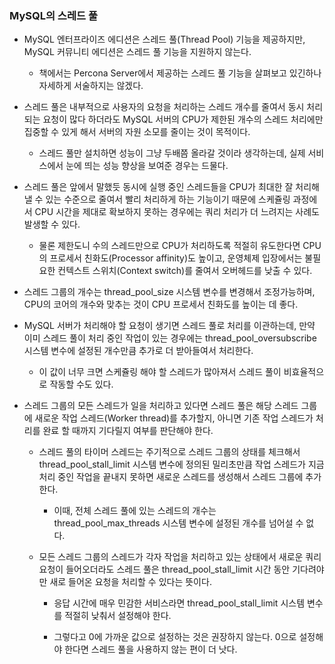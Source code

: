 ### MySQL의 스레드 풀

- MySQL 엔터프라이즈 에디션은 스레드 풀(Thread Pool) 기능을 제공하지만, MySQL 커뮤니티 에디션은 스레드 풀 기능을 지원하지 않는다.

  - 책에서는 Percona Server에서 제공하는 스레드 풀 기능을 살펴보고 있긴하나 자세하게 서술하지는 않겠다.

    

- 스레드 풀은 내부적으로 사용자의 요청을 처리하는 스레드 개수를 줄여서 동시 처리되는 요청이 많다 하더라도 MySQL 서버의 CPU가 제한된 개수의 스레드 처리에만 집중할 수 있게 해서 서버의 자원 소모를 줄이는 것이 목적이다.

  - 스레드 풀만 설치하면 성능이 그냥 두배쯤 올라갈 것이라 생각하는데, 실제 서비스에서 눈에 띄는 성능 향상을 보여준 경우는 드물다.

    

- 스레드 풀은 앞에서 말했듯 동시에 실행 중인 스레드들을 CPU가 최대한 잘 처리해낼 수 있는 수준으로 줄여서 빨리 처리하게 하는 기능이기 때문에 스케쥴링 과정에서 CPU 시간을 제대로 확보하지 못하는 경우에는 쿼리 처리가 더 느려지는 사례도 발생할 수 있다.

  - 물론 제한도니 수의 스레드만으로 CPU가 처리하도록 적절히 유도한다면 CPU의 프로세서 친화도(Processor affinity)도 높이고, 운영체제 입장에서는 불필요한 컨텍스트 스위치(Context switch)를 줄여서 오버헤드를 낮출 수 있다.

    

- 스레드 그룹의 개수는 thread_pool_size 시스템 변수를 변경해서 조정가능하며, CPU의 코어의 개수와 맞추는 것이 CPU 프로세서 친화도를 높이는 데 좋다.

  

- MySQL 서버가 처리해야 할 요청이 생기면 스레드 풀로 처리를 이관하는데, 만약 이미 스레드 풀이 처리 중인 작업이 있는 경우에는 thread_pool_oversubscribe 시스템 변수에 설정된 개수만큼 추가로 더 받아들여서 처리한다.

  - 이 값이 너무 크면 스케쥴링 해야 할 스레드가 많아져서 스레드 풀이 비효율적으로 작동할 수도 있다.

    

- 스레드 그룹의 모든 스레드가 일을 처리하고 있다면 스레드 풀은 해당 스레드 그룹에 새로운 작업 스레드(Worker thread)를 추가할지, 아니면 기존 작업 스레드가 처리를 완료 할 때까지 기다릴지 여부를 판단해야 한다.

  - 스레드 풀의 타이머 스레드는 주기적으로 스레드 그룹의 상태를 체크해서 thread_pool_stall_limit 시스템 변수에 정의된 밀리초만큼 작업 스레드가 지금 처리 중인 작업을 끝내지 못하면 새로운 스레드를 생성해서 스레드 그룹에 추가한다.

    - 이때, 전체 스레드 풀에 있는 스레드의 개수는 thread_pool_max_threads 시스템 변수에 설정된 개수를 넘어설 수 없다.

      

  - 모든 스레드 그룹의 스레드가 각자 작업을 처리하고 있는 상태에서 새로운 쿼리 요청이 들어오더라도 스레드 풀은 thread_pool_stall_limit 시간 동안 기다려야만 새로 들어온 요청을 처리할 수 있다는 뜻이다.

    - 응답 시간에 매우 민감한 서비스라면 thread_pool_stall_limit 시스템 변수를 적절히 낮춰서 설정해야 한다.

      

    - 그렇다고 0에 가까운 값으로 설정하는 것은 권장하지 않는다. 0으로 설정해야 한다면 스레드 풀을 사용하지 않는 편이 더 낫다.